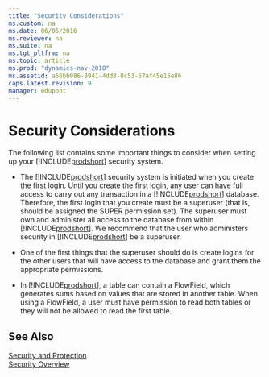 ```yaml
---
title: "Security Considerations"
ms.custom: na
ms.date: 06/05/2016
ms.reviewer: na
ms.suite: na
ms.tgt_pltfrm: na
ms.topic: article
ms.prod: "dynamics-nav-2018"
ms.assetid: a56bb086-8941-4dd8-8c53-57af45e15e86
caps.latest.revision: 9
manager: edupont
---
```

# Security Considerations
The following list contains some important things to consider when setting up your [!INCLUDE[prodshort](../developer/includes/prodshort.md)] security system.  
  
-   The [!INCLUDE[prodshort](../developer/includes/prodshort.md)] security system is initiated when you create the first login. Until you create the first login, any user can have full access to carry out any transaction in a [!INCLUDE[prodshort](../developer/includes/prodshort.md)] database. Therefore, the first login that you create must be a superuser \(that is, should be assigned the SUPER permission set\). The superuser must own and administer all access to the database from within [!INCLUDE[prodshort](../developer/includes/prodshort.md)]. We recommend that the user who administers security in [!INCLUDE[prodshort](../developer/includes/prodshort.md)] be a superuser.  
  
-   One of the first things that the superuser should do is create logins for the other users that will have access to the database and grant them the appropriate permissions.  
  
-   In [!INCLUDE[prodshort](../developer/includes/prodshort.md)], a table can contain a FlowField, which generates sums based on values that are stored in another table. When using a FlowField, a user must have permission to read both tables or they will not be allowed to read the first table.  
  
## See Also  
 [Security and Protection](Security-and-Protection.md)   
 [Security Overview](Security-Overview.md)